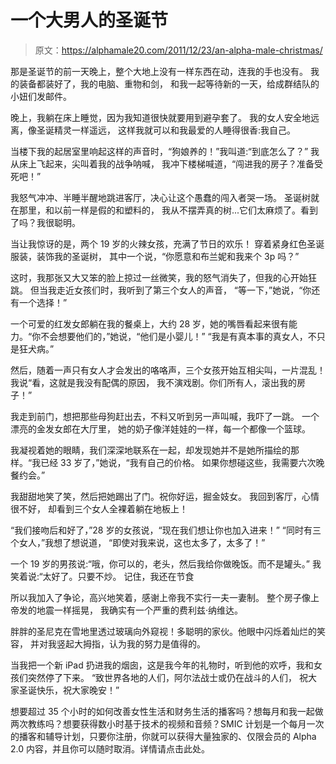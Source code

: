 # 一个大男人的圣诞节

> 原文：<https://alphamale20.com/2011/12/23/an-alpha-male-christmas/>

那是圣诞节的前一天晚上，整个大地上没有一样东西在动，连我的手也没有。
我的装备都装好了，我的电脑、重物和剑，
和我一起等待新的一天，给成群结队的小妞们发邮件。

晚上，我躺在床上睡觉，因为我知道很快就要用到避孕套了。
我的女人安全地远离，像圣诞精灵一样遥远，
这样我就可以和我最爱的人睡得很香:我自己。

当楼下我的起居室里响起这样的声音时，“狗娘养的！”我叫道:“到底怎么了？”
我从床上飞起来，尖叫着我的战争呐喊，
我冲下楼梯喊道，“闯进我的房子？准备受死吧！”

我怒气冲冲、半睡半醒地跳进客厅，决心让这个愚蠢的闯入者哭一场。
圣诞树就在那里，和以前一样是假的和塑料的，
我从不摆弄真的树...它们太麻烦了。看到了吗？我很聪明。

当让我惊讶的是，两个 19 岁的火辣女孩，充满了节日的欢乐！
穿着紧身红色圣诞服装，装饰我的圣诞树，
其中一个说，“你愿意和布兰妮和我来个 3p 吗？”

这时，我那张又大又笨的脸上掠过一丝微笑，我的怒气消失了，但我的心开始狂跳。
但当我走近女孩们时，我听到了第三个女人的声音，
“等一下，”她说，“你还有一个选择！”

一个可爱的红发女郎躺在我的餐桌上，大约 28 岁，她的嘴唇看起来很有能力。“你不会想要他们的，”她说，“他们是小婴儿！”
“我是有真本事的真女人，不只是狂犬病。”

然后，随着一声只有女人才会发出的咯咯声，三个女孩开始互相尖叫，一片混乱！
我说“看，这就是我没有配偶的原因，
我不演戏剧。你们所有人，滚出我的房子！”

我走到前门，想把那些母狗赶出去，不料又听到另一声叫喊，我吓了一跳。
一个漂亮的金发女郎在大厅里，
她的奶子像洋娃娃的一样，每一个都像一个篮球。

我凝视着她的眼睛，我们深深地联系在一起，却发现她并不是她所描绘的那样。“我已经 33 岁了，”她说，“我有自己的价格。
如果你想碰这些，我需要六次晚餐约会。”

我甜甜地笑了笑，然后把她踢出了门。祝你好运，掘金妓女。
我回到客厅，心情很不好，
却看到三个女人全裸着躺在地板上！

“我们接吻后和好了，”28 岁的女孩说，“现在我们想让你也加入进来！”
“同时有三个女人，”我想了想说道，
“即使对我来说，这也太多了，太多了！”

一个 19 岁的男孩说:“哦，你可以的，老头，然后我给你做晚饭。而不是罐头。”
我笑着说:“太好了。只要不炒。
记住，我还在节食

所以我加入了争论，高兴地笑着，感谢上帝我不实行一夫一妻制。
整个房子像上帝发的地震一样摇晃，
我确实有一个严重的费利兹·纳维达。

胖胖的圣尼克在雪地里透过玻璃向外窥视！多聪明的家伙。他眼中闪烁着灿烂的笑容，
并对我竖起大拇指，认为我的努力是值得的。

当我把一个新 iPad 扔进我的烟囱，这是我今年的礼物时，听到他的欢呼，我和女孩们突然停了下来。
“致世界各地的人们，阿尔法战士或仍在战斗的人们，
祝大家圣诞快乐，祝大家晚安！”

想要超过 35 个小时的如何改善女性生活和财务生活的播客吗？想每月和我一起做两次教练吗？想要获得数小时基于技术的视频和音频？SMIC 计划是一个每月一次的播客和辅导计划，只要你注册，你就可以获得大量独家的、仅限会员的 Alpha 2.0 内容，并且你可以随时取消。详情请点击此处。